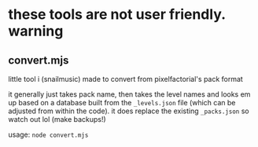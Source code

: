 # these tools are not user friendly. warning

## convert.mjs
little tool i (snailmusic) made to convert from pixelfactorial's pack format

it generally just takes pack name, then takes the level names and looks em up based on a database built from the `_levels.json` file (which can be adjusted from within the code). it does replace the existing `_packs.json` so watch out lol (make backups!)

usage: `node convert.mjs`